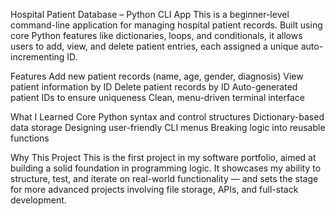 Hospital Patient Database – Python CLI App
This is a beginner-level command-line application for managing hospital patient records. Built using core Python features like dictionaries, loops, and conditionals, it allows users to add, view, and delete patient entries, each assigned a unique auto-incrementing ID.

Features
Add new patient records (name, age, gender, diagnosis)
View patient information by ID
Delete patient records by ID
Auto-generated patient IDs to ensure uniqueness
Clean, menu-driven terminal interface

What I Learned
Core Python syntax and control structures
Dictionary-based data storage
Designing user-friendly CLI menus
Breaking logic into reusable functions

Why This Project
This is the first project in my software portfolio, aimed at building a solid foundation in programming logic. It showcases my ability to structure, test, and iterate on real-world functionality — and sets the stage for more advanced projects involving file storage, APIs, and full-stack development.
